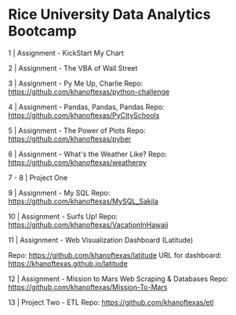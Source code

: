 
# Rice University Data Analytics Bootcamp

1 | Assignment - KickStart My Chart

2 | Assignment - The VBA of Wall Street

3 | Assignment - Py Me Up, Charlie
Repo: https://github.com/khanoftexas/python-challenge

4 | Assignment - Pandas, Pandas, Pandas
Repo: https://github.com/khanoftexas/PyCitySchools

5 | Assignment - The Power of Plots
Repo: https://github.com/khanoftexas/pyber

6 | Assignment - What's the Weather Like?
Repo: https://github.com/khanoftexas/weatherpy

7 - 8 | Project One


9 | Assignment - My SQL 
Repo: https://github.com/khanoftexas/MySQL_Sakila

10 | Assignment - Surfs Up!
Repo: https://github.com/khanoftexas/VacationInHawaii

11 | Assignment - Web Visualization Dashboard (Latitude)

Repo: https://github.com/khanoftexas/latitude
URL for dashboard: https://khanoftexas.github.io/latitude

12 | Assignment - Mission to Mars Web Scraping & Databases
Repo: https://github.com/khanoftexas/Mission-To-Mars

13 | Project Two - ETL
Repo: https://github.com/khanoftexas/etl
